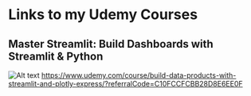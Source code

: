 # Links to my Udemy Courses
## Master Streamlit: Build Dashboards with Streamlit & Python
![Alt text](https://github.com/bodealamu/udemy_courses/blob/main/Screenshot%202024-12-24%20at%206.13.58%E2%80%AFAM.png?raw=true)
https://www.udemy.com/course/build-data-products-with-streamlit-and-plotly-express/?referralCode=C10FCCFCBB28D8E6EE0F 